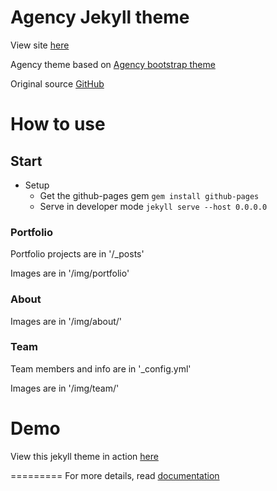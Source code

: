 Agency Jekyll theme
====================

View site [here](https://jdelemar.github.io/APFT/)

Agency theme based on [Agency bootstrap theme ](https://startbootstrap.com/template-overviews/agency/)

Original source [GitHub](https://github.com/y7kim/agency-jekyll-theme)

# How to use

## Start
- Setup
    - Get the github-pages gem `gem install github-pages`
    - Serve in developer mode `jekyll serve --host 0.0.0.0`

### Portfolio 

Portfolio projects are in '/_posts'

Images are in '/img/portfolio'

### About

Images are in '/img/about/'

### Team

Team members and info are in '_config.yml'

Images are in '/img/team/'


# Demo

View this jekyll theme in action [here](https://y7kim.github.io/agency-jekyll-theme)

=========
For more details, read [documentation](http://jekyllrb.com/)
